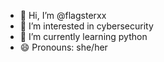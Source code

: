- 👋 Hi, I’m @flagsterxx
- 👀 I’m interested in cybersecurity
- 🌱 I’m currently learning python
- 😄 Pronouns: she/her

<!---
flagsterxx/flagsterxx is a ✨ special ✨ repository because its `README.md` (this file) appears on your GitHub profile.
You can click the Preview link to take a look at your changes.
--->
